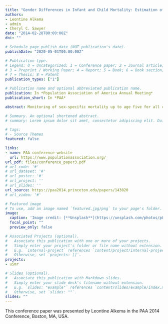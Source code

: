 ```yaml
---
title: "Gender Differences in Infant and Child Mortality: Estimation of Sex-Specific Mortality and an Assessment of Excess Female Deaths"
authors:
- Leontine Alkema
- admin
- Cheryl C. Sawyer
date: "2014-02-28T00:00:00Z"
doi: ""

# Schedule page publish date (NOT publication's date).
publishDate: "2020-05-01T00:00:00Z"

# Publication type.
# Legend: 0 = Uncategorized; 1 = Conference paper; 2 = Journal article;
# 3 = Preprint / Working Paper; 4 = Report; 5 = Book; 6 = Book section;
# 7 = Thesis; 8 = Patent
publication_types: ["1"]

# Publication name and optional abbreviated publication name.
publication: In *Population Association of America Annual Meeting*
publication_short: In *PAA*

abstract: Monitoring of sex-specific mortality up to age five for all countries is challenging because of issues with data availability and quality. Moreover, sex ratios are expected to vary with under-five mortality, which makes it challenging to define "expected levels" and pinpoint to countries with outlying levels or trends, e.g. because of deprivation of girls' access to health care or proper nutrition. We developed a Bayesian model to estimate sex ratios for infant, child and under-five mortality for all countries. In addition, we estimated the relative difference between national sex ratios and expected sex ratios based on the global relation between mortality and sex ratios. Based on these relative differences, we identified countries with outlying sex ratios and assessed excess female mortality.

# Summary. An optional shortened abstract.
# summary: Lorem ipsum dolor sit amet, consectetur adipiscing elit. Duis posuere tellus ac convallis placerat. Proin tincidunt magna sed ex sollicitudin condimentum.

# tags:
# - Source Themes
featured: false

links:
- name: PAA conference website
  url: https://www.populationassociation.org/
url_pdf: files/conference_paper3.pdf
# url_code: '#'
# url_dataset: '#'
# url_poster: '#'
# url_project: ''
# url_slides: ''
url_source: https://paa2014.princeton.edu/papers/143020
# url_video: '#'

# Featured image
# To use, add an image named `featured.jpg/png` to your page's folder. 
image:
  caption: 'Image credit: [**Unsplash**](https://unsplash.com/photos/pLCdAaMFLTE)'
  focal_point: ""
  preview_only: false

# Associated Projects (optional).
#   Associate this publication with one or more of your projects.
#   Simply enter your project's folder or file name without extension.
#   E.g. `internal-project` references `content/project/internal-project/index.md`.
#   Otherwise, set `projects: []`.
projects:
- u5mr

# Slides (optional).
#   Associate this publication with Markdown slides.
#   Simply enter your slide deck's filename without extension.
#   E.g. `slides: "example"` references `content/slides/example/index.md`.
#   Otherwise, set `slides: ""`.
slides: ""
---
```


This conference paper was presented by Leontine Alkema in the PAA 2014 Conference, Boston, MA, USA.
